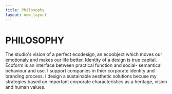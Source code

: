 ```yaml
---
title: Philosophy
layout: new_layout
---
```



# PHILOSOPHY

The studio's vision of a perfect ecodesign, an ecoobject which moves our emotionaly and makes our life better. Identity of a design is true capital. Ecoform is an interface between practical function and social- semantical behaviour and use. I support companies in thier corporate identity and branding process. I design a sustainable aesthetic solutions becuse my strategies based on important corporate characteristics as a heritage, vision and human values.
